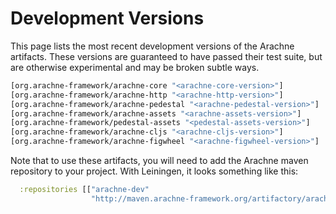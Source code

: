 # Development Versions

This page lists the most recent development versions of the Arachne artifacts. These versions are guaranteed to have passed their test suite, but are otherwise experimental and may be broken subtle ways.

````clojure
[org.arachne-framework/arachne-core "<arachne-core-version>"]
[org.arachne-framework/arachne-http "<arachne-http-version>"]
[org.arachne-framework/arachne-pedestal "<arachne-pedestal-version>"]
[org.arachne-framework/arachne-assets "<arachne-assets-version>"]
[org.arachne-framework/pedestal-assets "<pedestal-assets-version>"]
[org.arachne-framework/arachne-cljs "<arachne-cljs-version>"]
[org.arachne-framework/arachne-figwheel "<arachne-figwheel-version>"]
````

Note that to use these artifacts, you will need to add the Arachne maven repository to your project. With Leiningen, it looks something like this:

````clojure
  :repositories [["arachne-dev"
                  "http://maven.arachne-framework.org/artifactory/arachne-dev"]])
````